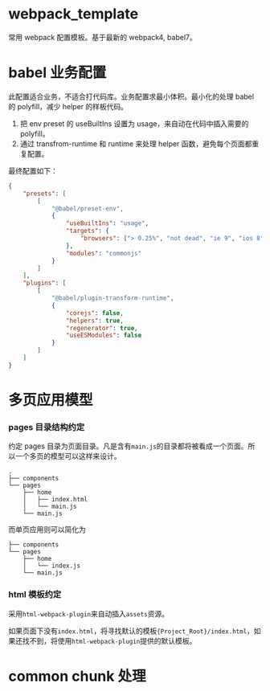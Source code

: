 # webpack_template
常用 webpack 配置模板。基于最新的 webpack4, babel7。

# babel 业务配置

此配置适合业务，不适合打代码库。业务配置求最小体积。最小化的处理 babel 的 polyfill，减少 helper 的样板代码。

1. 把 env preset 的 useBuiltIns 设置为 usage，来自动在代码中插入需要的 polyfill。
2. 通过 transfrom-runtime 和 runtime 来处理 helper 函数，避免每个页面都重复配置。

最终配置如下：
```json
{
    "presets": [
        [
            "@babel/preset-env",
            {
                "useBuiltIns": "usage",
                "targets": {
                    "browsers": ["> 0.25%", "not dead", "ie 9", "ios 8", "android 4.4"]
                },
                "modules": "commonjs"
            }
        ]
    ],
    "plugins": [
        [
            "@babel/plugin-transform-runtime",
            {
                "corejs": false,
                "helpers": true,
                "regenerator": true,
                "useESModules": false
            }
        ]
    ]
}

```

# 多页应用模型

### pages 目录结构约定
约定 pages 目录为页面目录。凡是含有`main.js`的目录都将被看成一个页面。所以一个多页的模型可以这样来设计。

```
.
├── components
└── pages
    ├── home
    │   ├── index.html
    │   └── main.js
    └── main.js
```

而单页应用则可以简化为

```
├── components
└── pages
    ├── home
    │   └── index.js
    └── main.js
```

### html 模板约定

采用`html-webpack-plugin`来自动插入`assets`资源。

如果页面下没有`index.html`，将寻找默认的模板`{Project_Root}/index.html`，如果还找不到，将使用`html-webpack-plugin`提供的默认模板。

# common chunk 处理


